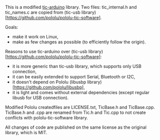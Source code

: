 
This is a modified [tic-arduino](https://github.com/pololu/tic-arduino) library.
Two files: tic_internal.h and tic_names.c are copied from (tic-usb library)[https://github.com/pololu/pololu-tic-software].

Goals:
- make it work on Linux,
- make as few changes as possible (to efficiently follow the origin).

Reasons to use tic-arduino over (tic-usb library)[https://github.com/pololu/pololu-tic-software]:
- it is more generic than tic-usb library, which supports only USB connection,
- it can be easily extended to support Serial, Bluetooth or I2C,
- it doesn't depend on Pololu (libusbp library)[https://github.com/pololu/libusbp],
- it is light and comes without external dependencies (except regular libusb for USB connection).

Modified Pololu createdfiles are LICENSE.txt, TicBase.h and TicBase.cpp. TicBase.h and .cpp are renamed from Tic.h and Tic.cpp to not create conflicts with pololu-tic-software library.

All changes of code are published on the same license as the original library, which is MIT. 
